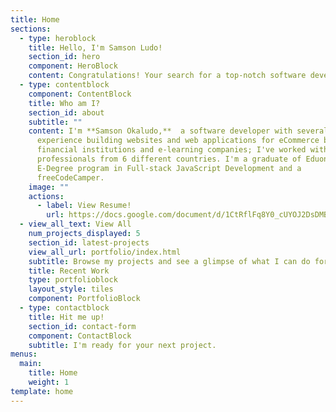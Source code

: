 ```yaml
---
title: Home
sections:
  - type: heroblock
    title: Hello, I'm Samson Ludo!
    section_id: hero
    component: HeroBlock
    content: Congratulations! Your search for a top-notch software developer just ended.
  - type: contentblock
    component: ContentBlock
    title: Who am I?
    section_id: about
    subtitle: ""
    content: I'm **Samson Okaludo,**  a software developer with several years of
      experience building websites and web applications for eCommerce business,
      financial institutions and e-learning companies; I've worked with
      professionals from 6 different countries. I'm a graduate of Eduonix
      E-Degree program in Full-stack JavaScript Development and a
      freeCodeCamper.
    image: ""
    actions:
      - label: View Resume!
        url: https://docs.google.com/document/d/1CtRflFq8Y0_cUYOJ2DsDMBCPjXvbU8mnSWmuQcgV9Sk/edit?usp=sharing
  - view_all_text: View All
    num_projects_displayed: 5
    section_id: latest-projects
    view_all_url: portfolio/index.html
    subtitle: Browse my projects and see a glimpse of what I can do for you.
    title: Recent Work
    type: portfolioblock
    layout_style: tiles
    component: PortfolioBlock
  - type: contactblock
    title: Hit me up!
    section_id: contact-form
    component: ContactBlock
    subtitle: I'm ready for your next project.
menus:
  main:
    title: Home
    weight: 1
template: home
---
```

